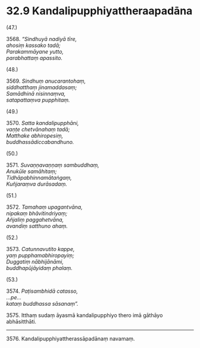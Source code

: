 

# 32.9 Kandalipupphiyattheraapadāna



(47.)

3568\. _“Sindhuyā nadiyā tīre,_  
_ahosiṃ kassako tadā;_  
_Parakammāyane yutto,_  
_parabhattaṃ apassito._  


(48.)

3569\. _Sindhuṃ anucarantohaṃ,_  
_siddhatthaṃ jinamaddasaṃ;_  
_Samādhinā nisinnaṃva,_  
_satapattaṃva pupphitaṃ._  


(49.)

3570\. _Satta kandalipupphāni,_  
_vaṇṭe chetvānahaṃ tadā;_  
_Matthake abhiropesiṃ,_  
_buddhassādiccabandhuno._  


(50.)

3571\. _Suvaṇṇavaṇṇaṃ sambuddhaṃ,_  
_Anukūle samāhitaṃ;_  
_Tidhāpabhinnamātaṅgaṃ,_  
_Kuñjaraṃva durāsadaṃ._  


(51.)

3572\. _Tamahaṃ upagantvāna,_  
_nipakaṃ bhāvitindriyaṃ;_  
_Añjaliṃ paggahetvāna,_  
_avandiṃ satthuno ahaṃ._  


(52.)

3573\. _Catunnavutito kappe,_  
_yaṃ pupphamabhiropayiṃ;_  
_Duggatiṃ nābhijānāmi,_  
_buddhapūjāyidaṃ phalaṃ._  


(53.)

3574\. _Paṭisambhidā catasso,_  
_…pe…_  
_kataṃ buddhassa sāsanaṃ”._  


3575\. Itthaṃ sudaṃ āyasmā kandalipupphiyo thero imā gāthāyo abhāsitthāti.

---

3576\. Kandalipupphiyattherassāpadānaṃ navamaṃ.






